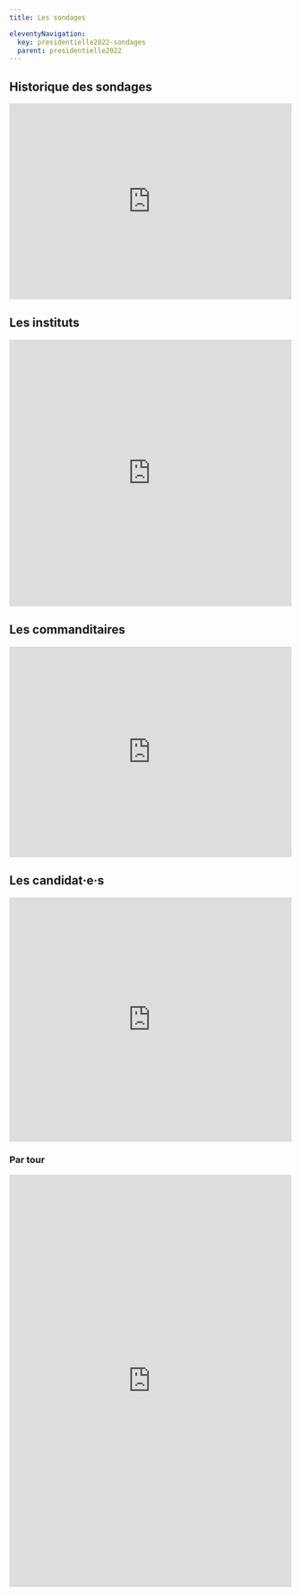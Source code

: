 ```yaml
---
title: Les sondages

eleventyNavigation:
  key: presidentielle2022-sondages
  parent: presidentielle2022
---
```


## Historique des sondages

<iframe width="100%" height="350" frameborder="0"
  src="https://observablehq.com/embed/@taniki/presidentielles2022-sondages-suivi?cells=sondagesTable"></iframe>


## Les instituts

<iframe width="100%" height="476" frameborder="0"
  src="https://observablehq.com/embed/@taniki/presidentielles2022-sondages-suivi?cells=institutChart"></iframe>


## Les commanditaires

<iframe width="100%" height="376" frameborder="0"
  src="https://observablehq.com/embed/@taniki/presidentielles2022-sondages-suivi?cells=commanditairesChart"></iframe>


## Les candidat·e·s

<iframe width="100%" height="436" frameborder="0"
  src="https://observablehq.com/embed/@taniki/presidentielles2022-sondages-suivi?cells=candidatsChart"></iframe>


### Par tour

<iframe width="100%" height="736" frameborder="0"
  src="https://observablehq.com/embed/@taniki/presidentielles2022-sondages-suivi?cells=candidatsToursChart"></iframe>
